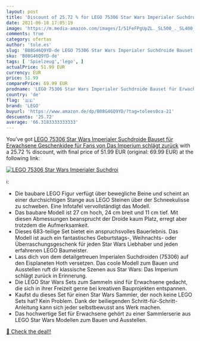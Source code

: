 ```yaml
---
layout: post
title: 'Discount of 25.72 % for LEGO 75306 Star Wars Imperialer Suchdroi'
date: 2021-06-18 17:05:19
image: 'https://m.media-amazon.com/images/I/51FeFPgUpZL._SL500_._SL400_.jpg'
comments: true
category: ofertas
author: 'tole.es'
slug: 'B08G46Q9YD-de LEGO 75306 Star Wars Imperialer Suchdroide Bauset für...'
sku: 'B08G46Q9YD-de'
tags: [ 'Spielzeug','lego', ]
actualPrice: 51.99 EUR
currency: EUR
price: 51.99
comparePrice: 69.99 EUR
prodname: 'LEGO 75306 Star Wars Imperialer Suchdroide Bauset für Erwachsene  Geschenkidee für Fans von Das Imperium schlägt zurück'
country: 'de'
flag: '🇩🇪'
brand: 'LEGO'
buyurl: 'https://www.amazon.de/dp/B08G46Q9YD/?tag=tolees0ca-21'
descuento: '25.72'
average: '66.3183333333333'
---
```


You've got [LEGO 75306 Star Wars Imperialer Suchdroide Bauset für Erwachsene  Geschenkidee für Fans von Das Imperium schlägt zurück](https://www.amazon.de/dp/B08G46Q9YD/?tag=tolees0ca-21) with a  25.72 % discount, with final price of 51.99 EUR (original: 69.99 EUR) at the following link:

[![LEGO 75306 Star Wars Imperialer Suchdroi](https://m.media-amazon.com/images/I/51FeFPgUpZL._SL500_._SL400_.jpg)](https://www.amazon.de/dp/B08G46Q9YD/?tag=tolees0ca-21)

ℹ️:

- Die baubare LEGO Figur verfügt über bewegliche Beine und scheint an einer durchsichtigen Stange aus LEGO Steinen über der Schneekulisse zu schweben. Eine Infotafel vervollständigt das Modell.
- Das baubare Modell ist 27 cm hoch, 24 cm breit und 11 cm tief. Mit diesen Abmessungen beansprucht der Droide kaum Platz, erregt aber trotzdem die Aufmerksamkeit.
- Dieses 683-teilige Set bietet ein anspruchsvolles Bauerlebnis. Das Modell ist auch ein fantastisches Geburtstags-, Weihnachts- oder Überraschungsgeschenk für jeden Star Wars Liebhaber und jeden erfahrenen LEGO Baumeister.
- Lass dich von dem detailgetreuen Imperialen Suchdroiden (75306) auf den Eisplaneten Hoth versetzen. Das coole Modell zum Bauen und Ausstellen ruft dir klassische Szenen aus Star Wars: Das Imperium schlägt zurück in Erinnerung.
- Die LEGO Star Wars Sets zum Sammeln sind für Erwachsene gedacht, die sich in ihrer Freizeit gerne bei kreativen Bauprojekten entspannen.
- Kaufst du dieses Set für einen Star Wars Sammler, der noch keine LEGO Sets hat? Kein Problem. Dank der beiliegenden Schritt-für-Schritt-Anleitung kann sich jeder selbstbewusst ans Werk machen.
- Das hochwertige Set für Erwachsene gehört zu einer Sammlerserie aus LEGO Star Wars Modellen zum Bauen und Ausstellen.

[🛒 Check the deal!!](https://www.amazon.de/dp/B08G46Q9YD/?tag=tolees0ca-21)
